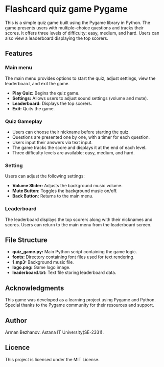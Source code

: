 # Flashcard quiz game Pygame

This is a simple quiz game built using the Pygame library in Python. The game presents users with multiple-choice questions and tracks their scores. It offers three levels of difficulty: easy, medium, and hard. Users can also view a leaderboard displaying the top scorers.

## Features

### Main menu 

The main menu provides options to start the quiz, adjust settings, view the leaderboard, and exit the game.

* **Play Quiz:** Begins the quiz game.
* **Settings:** Allows users to adjust sound settings (volume and mute).
* **Leaderboard:** Displays the top scorers.
* **Exit:** Quits the game.

### Quiz Gameplay
* Users can choose their nickname before starting the quiz.
* Questions are presented one by one, with a timer for each question.
* Users input their answers via text input.
* The game tracks the score and displays it at the end of each level.
* Three difficulty levels are available: easy, medium, and hard.

### Setting

Users can adjust the following settings:

* **Volume Slider:** Adjusts the background music volume.
* **Mute Button:** Toggles the background music on/off.
* **Back Button:** Returns to the main menu.

### Leaderboard

The leaderboard displays the top scorers along with their nicknames and scores. Users can return to the main menu from the leaderboard screen.


## File Structure

* **quiz_game.py:** Main Python script containing the game logic.
* **fonts:** Directory containing font files used for text rendering.
* **1.mp3:** Background music file.
* **logo.png:** Game logo image.
* **leaderboard.txt:** Text file storing leaderboard data.

## Acknowledgments

This game was developed as a learning project using Pygame and Python. Special thanks to the Pygame community for their resources and support.

## Author 

Arman Bezhanov. Astana IT University(SE-2331).

## Licence

This project is licensed under the MIT License.